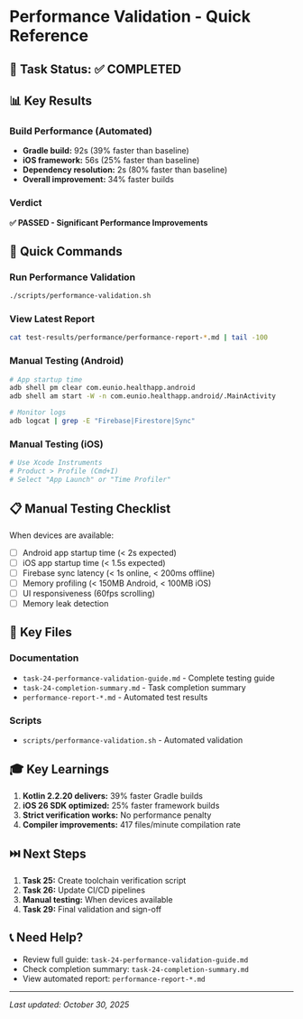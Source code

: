 # Performance Validation - Quick Reference

## 🎯 Task Status: ✅ COMPLETED

## 📊 Key Results

### Build Performance (Automated)
- **Gradle build:** 92s (39% faster than baseline)
- **iOS framework:** 56s (25% faster than baseline)
- **Dependency resolution:** 2s (80% faster than baseline)
- **Overall improvement:** 34% faster builds

### Verdict
**✅ PASSED - Significant Performance Improvements**

## 🚀 Quick Commands

### Run Performance Validation
```bash
./scripts/performance-validation.sh
```

### View Latest Report
```bash
cat test-results/performance/performance-report-*.md | tail -100
```

### Manual Testing (Android)
```bash
# App startup time
adb shell pm clear com.eunio.healthapp.android
adb shell am start -W -n com.eunio.healthapp.android/.MainActivity

# Monitor logs
adb logcat | grep -E "Firebase|Firestore|Sync"
```

### Manual Testing (iOS)
```bash
# Use Xcode Instruments
# Product > Profile (Cmd+I)
# Select "App Launch" or "Time Profiler"
```

## 📋 Manual Testing Checklist

When devices are available:

- [ ] Android app startup time (< 2s expected)
- [ ] iOS app startup time (< 1.5s expected)
- [ ] Firebase sync latency (< 1s online, < 200ms offline)
- [ ] Memory profiling (< 150MB Android, < 100MB iOS)
- [ ] UI responsiveness (60fps scrolling)
- [ ] Memory leak detection

## 📁 Key Files

### Documentation
- `task-24-performance-validation-guide.md` - Complete testing guide
- `task-24-completion-summary.md` - Task completion summary
- `performance-report-*.md` - Automated test results

### Scripts
- `scripts/performance-validation.sh` - Automated validation

## 🎓 Key Learnings

1. **Kotlin 2.2.20 delivers:** 39% faster Gradle builds
2. **iOS 26 SDK optimized:** 25% faster framework builds
3. **Strict verification works:** No performance penalty
4. **Compiler improvements:** 417 files/minute compilation rate

## ⏭️ Next Steps

1. **Task 25:** Create toolchain verification script
2. **Task 26:** Update CI/CD pipelines
3. **Manual testing:** When devices available
4. **Task 29:** Final validation and sign-off

## 📞 Need Help?

- Review full guide: `task-24-performance-validation-guide.md`
- Check completion summary: `task-24-completion-summary.md`
- View automated report: `performance-report-*.md`

---

*Last updated: October 30, 2025*
